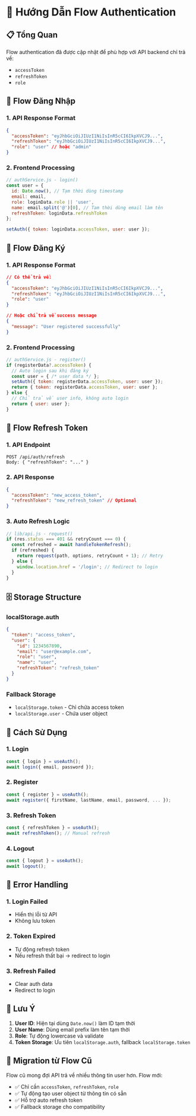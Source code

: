 # 🔐 Hướng Dẫn Flow Authentication

## 📋 Tổng Quan

Flow authentication đã được cập nhật để phù hợp với API backend chỉ trả về:
- `accessToken`
- `refreshToken` 
- `role`

## 🔄 Flow Đăng Nhập

### 1. **API Response Format**
```json
{
  "accessToken": "eyJhbGciOiJIUzI1NiIsInR5cCI6IkpXVCJ9...",
  "refreshToken": "eyJhbGciOiJIUzI1NiIsInR5cCI6IkpXVCJ9...",
  "role": "user" // hoặc "admin"
}
```

### 2. **Frontend Processing**
```javascript
// authService.js - login()
const user = {
  id: Date.now(), // Tạm thời dùng timestamp
  email: email,
  role: loginData.role || 'user',
  name: email.split('@')[0], // Tạm thời dùng email làm tên
  refreshToken: loginData.refreshToken
};

setAuth({ token: loginData.accessToken, user: user });
```

## 🔄 Flow Đăng Ký

### 1. **API Response Format**
```json
// Có thể trả về:
{
  "accessToken": "eyJhbGciOiJIUzI1NiIsInR5cCI6IkpXVCJ9...",
  "refreshToken": "eyJhbGciOiJIUzI1NiIsInR5cCI6IkpXVCJ9...",
  "role": "user"
}

// Hoặc chỉ trả về success message
{
  "message": "User registered successfully"
}
```

### 2. **Frontend Processing**
```javascript
// authService.js - register()
if (registerData?.accessToken) {
  // Auto login sau khi đăng ký
  const user = { /* user data */ };
  setAuth({ token: registerData.accessToken, user: user });
  return { token: registerData.accessToken, user: user };
} else {
  // Chỉ trả về user info, không auto login
  return { user: user };
}
```

## 🔄 Flow Refresh Token

### 1. **API Endpoint**
```
POST /api/auth/refresh
Body: { "refreshToken": "..." }
```

### 2. **API Response**
```json
{
  "accessToken": "new_access_token",
  "refreshToken": "new_refresh_token" // Optional
}
```

### 3. **Auto Refresh Logic**
```javascript
// lib/api.js - request()
if (res.status === 401 && retryCount === 0) {
  const refreshed = await handleTokenRefresh();
  if (refreshed) {
    return request(path, options, retryCount + 1); // Retry
  } else {
    window.location.href = '/login'; // Redirect to login
  }
}
```

## 🗄️ Storage Structure

### localStorage.auth
```json
{
  "token": "access_token",
  "user": {
    "id": 1234567890,
    "email": "user@example.com",
    "role": "user",
    "name": "user",
    "refreshToken": "refresh_token"
  }
}
```

### Fallback Storage
- `localStorage.token` - Chỉ chứa access token
- `localStorage.user` - Chứa user object

## 🔧 Cách Sử Dụng

### 1. **Login**
```javascript
const { login } = useAuth();
await login({ email, password });
```

### 2. **Register**
```javascript
const { register } = useAuth();
await register({ firstName, lastName, email, password, ... });
```

### 3. **Refresh Token**
```javascript
const { refreshToken } = useAuth();
await refreshToken(); // Manual refresh
```

### 4. **Logout**
```javascript
const { logout } = useAuth();
await logout();
```

## 🚨 Error Handling

### 1. **Login Failed**
- Hiển thị lỗi từ API
- Không lưu token

### 2. **Token Expired**
- Tự động refresh token
- Nếu refresh thất bại → redirect to login

### 3. **Refresh Failed**
- Clear auth data
- Redirect to login

## 📝 Lưu Ý

1. **User ID**: Hiện tại dùng `Date.now()` làm ID tạm thời
2. **User Name**: Dùng email prefix làm tên tạm thời
3. **Role**: Tự động lowercase và validate
4. **Token Storage**: Ưu tiên `localStorage.auth`, fallback `localStorage.token`

## 🔄 Migration từ Flow Cũ

Flow cũ mong đợi API trả về nhiều thông tin user hơn. Flow mới:
- ✅ Chỉ cần `accessToken`, `refreshToken`, `role`
- ✅ Tự động tạo user object từ thông tin có sẵn
- ✅ Hỗ trợ auto refresh token
- ✅ Fallback storage cho compatibility
